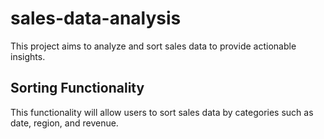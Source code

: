 # sales-data-analysis
This project aims to analyze and sort sales data to provide actionable insights. 
## Sorting Functionality
This functionality will allow users to sort sales data by categories such as date, region, and revenue.
